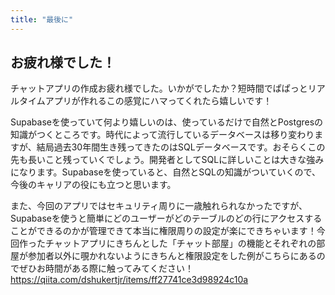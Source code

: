 ```yaml
---
title: "最後に"
---
```


## お疲れ様でした！

チャットアプリの作成お疲れ様でした。いかがでしたか？短時間でぱぱっとリアルタイムアプリが作れるこの感覚にハマってくれたら嬉しいです！

Supabaseを使っていて何より嬉しいのは、使っているだけで自然とPostgresの知識がつくところです。時代によって流行しているデータベースは移り変わりますが、結局過去30年間生き残ってきたのはSQLデータベースです。おそらくこの先も長いこと残っていくでしょう。開発者としてSQLに詳しいことは大きな強みになります。Supabaseを使っていると、自然とSQLの知識がついていくので、今後のキャリアの役にも立つと思います。

また、今回のアプリではセキュリティ周りに一歳触れられなかったですが、Supabaseを使うと簡単にどのユーザーがどのテーブルのどの行にアクセスすることができるのかが管理できて本当に権限周りの設定が楽にできちゃいます！今回作ったチャットアプリにきちんとした「チャット部屋」の機能とそれぞれの部屋が参加者以外に覗かれないようにきちんと権限設定をした例がこちらにあるのでぜひお時間がある際に触ってみてください！
https://qiita.com/dshukertjr/items/ff27741ce3d98924c10a